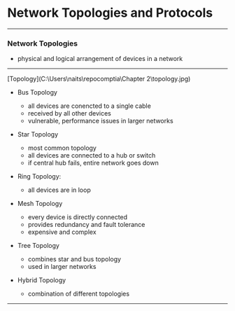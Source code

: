 # Network Topologies and Protocols
---

### Network Topologies

* physical and logical arrangement of devices in a network

---

[Topology](C:\Users\naits\repocomptia\Chapter 2\topology.jpg)

* Bus Topology
    * all devices are conencted to a single cable
    * received by all other devices
    * vulnerable, performance issues in larger networks

* Star Topology
    * most common topology
    * all devices are connected to a hub or switch
    * if central hub fails, entire network goes down

* Ring Topology:
    * all devices are in loop

* Mesh Topology
    * every device is directly connected
    * provides redundancy and fault tolerance
    * expensive and complex

* Tree Topology
    * combines star and bus topology
    * used in larger networks

* Hybrid Topology
    * combination of different topologies

---
